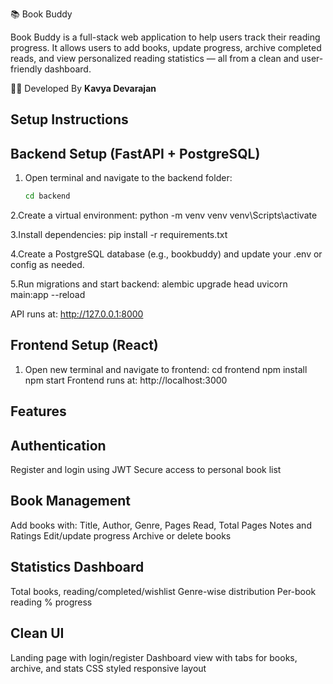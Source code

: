 📚 Book Buddy

Book Buddy is a full-stack web application to help users track their reading progress. It allows users to add books, update progress, archive completed reads, and view personalized reading statistics — all from a clean and user-friendly dashboard.

👩‍💻 Developed By
**Kavya Devarajan**  

## Setup Instructions

## Backend Setup (FastAPI + PostgreSQL)

1. Open terminal and navigate to the backend folder:
   ```bash
   cd backend

2.Create a virtual environment:
  python -m venv venv
  venv\Scripts\activate  

3.Install dependencies:
  pip install -r requirements.txt

4.Create a PostgreSQL database (e.g., bookbuddy) and update your .env or config as needed.

5.Run migrations and start backend:
  alembic upgrade head
  uvicorn main:app --reload
  
API runs at: http://127.0.0.1:8000

##  Frontend Setup (React)
1. Open new terminal and navigate to frontend:
   cd frontend
   npm install
   npm start
   Frontend runs at: http://localhost:3000

## Features

## Authentication
  Register and login using JWT
  Secure access to personal book list

## Book Management
  Add books with:
  Title, Author, Genre, Pages Read, Total Pages
  Notes and Ratings
  Edit/update progress
  Archive or delete books

## Statistics Dashboard
  Total books, reading/completed/wishlist
  Genre-wise distribution
  Per-book reading % progress

## Clean UI
  Landing page with login/register
  Dashboard view with tabs for books, archive, and stats
  CSS styled responsive layout

